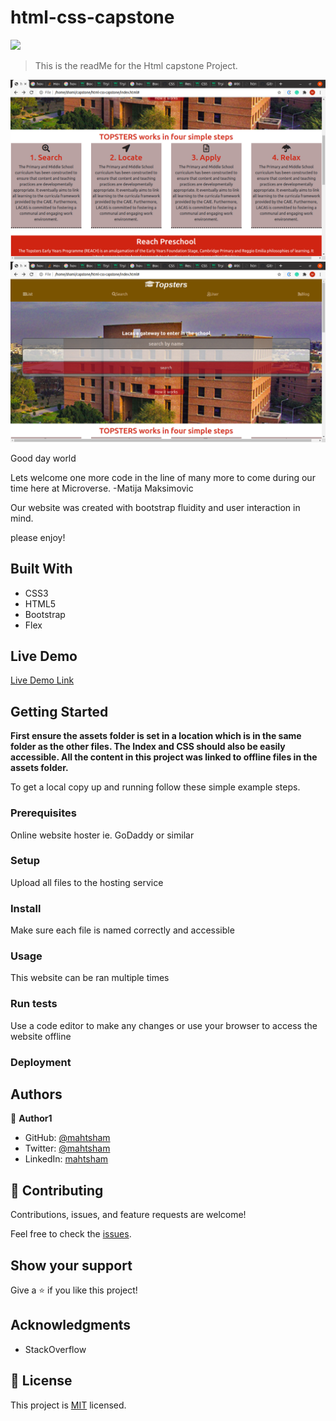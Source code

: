 # html-css-capstone
![](https://img.shields.io/badge/Microverse-blueviolet)

> This is the readMe for the Html capstone Project.

![screenshot](./css/assets/Screenshot1.png)
![screenshot](./css/assets/Screenshot2.png)

Good day world


Lets welcome one more code in the line of many more to come during our time here at Microverse.
-Matija Maksimovic


Our website was created with bootstrap fluidity and user interaction in mind.


please enjoy!

## Built With

- CSS3
- HTML5
- Bootstrap
- Flex 


## Live Demo

[Live Demo Link](https://rawcdn.githack.com/mahtsham/html-css-capstone/544d2da4a9c24ab0ea7edd8786ecca6d778da9d3/index.html)


## Getting Started

**First ensure the assets folder is set in a location which is in the same folder as the other files. The Index and CSS should also be easily accessible. All the content in this project was linked to offline files in the assets folder.**



To get a local copy up and running follow these simple example steps.

### Prerequisites
Online website hoster ie. GoDaddy or similar

### Setup

Upload all files to the hosting service

### Install

Make sure each file is named correctly and accessible

### Usage

This website can be ran multiple times

### Run tests

Use a code editor to make any changes or use your browser to access the website offline

### Deployment



## Authors

👤 **Author1**

- GitHub: [@mahtsham](https://github.com/mahtsham)
- Twitter: [@mahtsham](https://twitter.com/mahtsham)
- LinkedIn: [mahtsham](https://linkedin.com/mahtsham)

## 🤝 Contributing

Contributions, issues, and feature requests are welcome!

Feel free to check the [issues](https://github.com/mahtsham/html-css-capstone/issues).

## Show your support

Give a ⭐️ if you like this project!

## Acknowledgments

- StackOverflow

## 📝 License

This project is [MIT](https://opensource.org/licenses/MIT) licensed.
